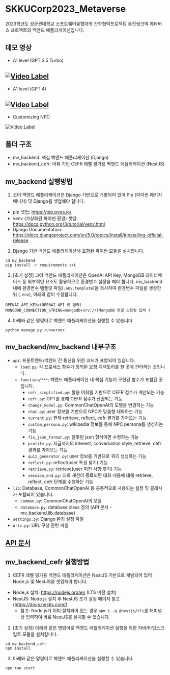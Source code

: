 # SKKUCorp2023_Metaverse

2023학년도 성균관대학교 소프트웨어융합대학 산학협력프로젝트 웅진씽크빅 메타버스 프로젝트의 백엔드 애플리케이션입니다.

## 데모 영상
- A1 level (GPT 3.5 Turbo)

[![Video Label](http://img.youtube.com/vi/G8IFECU7Q6k/0.jpg)](https://youtu.be/G8IFECU7Q6k?si=9RODhlfOSECArWhE)
---
- A1 level (GPT 4)

[![Video Label](http://img.youtube.com/vi/KTXqJFn-iWE/0.jpg)](https://youtu.be/KTXqJFn-iWE?si=6-3DD1L4wRXTHyVy)
---
- Customizing NPC

[![Video Label](http://img.youtube.com/vi/K7FkbBDxkEM/0.jpg)](https://youtu.be/K7FkbBDxkEM?si=BlLAKwhonpZFR2PH)


## 폴더 구조
- mv_backend: 핵심 백엔드 애플리케이션 (Django)
- mv_backend_cefr: 어휘 기반 CEFR 레벨 평가용 백엔드 애플리케이션 (NestJS)

## mv_backend 실행방법
1. 코어 백엔드 애플리케이션은 Django 기반으로 개발되어 있어 Pip (파이썬 패키지 매니저) 및 Django를 셋업해야 합니다.
  - pip 셋업: https://pip.pypa.io/
  - venv (가상화된 파이썬 환경) 셋업: https://docs.python.org/3/tutorial/venv.html
  - Django Documentation: https://docs.djangoproject.com/en/5.0/topics/install/#installing-official-release

2. Django 기반 백엔드 애플리케이션에 포함된 파이썬 모듈을 설치합니다.
````
cd mv_backend
pip install -r requirements.txt
````

3. [초기 설정] 코어 백엔드 애플리케이션은 OpenAI API Key, MongoDB 데이터베이스 등 외부적인 요소도 활용하므로 환경변수 설정을 해야 합니다. mv_backend 내에 환경변수 탬플릿 파일(`.env.template`)을 복사하여 환경변수 파일을 생성한 뒤 (`.env`), 아래와 같이 수정합니다.
````
OPENAI_API_KEY=(OPENAI API 키 입력)
MONGODB_CONNECTION_STRING=mongodb+srv://(MongoDB 연결 스트링 입력 )
````
  
4. 아래와 같은 명령어로 백엔드 애플리케이션을 실행할 수 있습니다.
````
python manage.py runserver
````

## mv_backend/mv_backend 내부구조
- `api`: 프론트엔드/백엔드 간 통신을 위한 코드가 포함되어 있습니다.
  - `load.py`: 각 프로세스 함수가 정의된 요청 디렉토리를 한 곳에 관리하는 곳입니다.
  - `function/***`: 백엔드 애플리케이션 내 핵심 기능이 구현된 함수가 포함된 곳입니다.
    - `cefr_simplified.py`: 활용 어휘를 기반으로 CEFR 점수가 계산되는 기능
    - `cefr.py`: GPT를 통해 CEFR 점수가 산출되는 기능
    - `change_model.py`: CommonChatOpenAI의 모델을 변경하는 기능
    - `chat.py`: user 정보를 기반으로 NPC가 맞춤형 대화하는 기능
    - `current.py`: 현재 retrieve, reflect, cefr 결과를 가져오는 기능
    - `custom_persona.py`: wikipedia 정보를 통해 NPC persona를 생성하는 기능
    - `fix_json_format.py`: 잘못된 json 형식이면 수정하는 기능
    - `profile.py`: 지금까지의 interest, conversation style, retrieve, cefr 결과를 가져오는 기능
    - `quiz_generator.py`: user 정보를 기반으로 퀴즈 생성하는 기능
    - `reflect.py`: reflect(user 특성 찾기) 기능
    - `retrieve.py`: retrieve(user 미진 사항 찾기) 기능
    - `session_end.py`: 대화 세션이 종료되면 대화 내용에 대해 retrieve, reflect, cefr 단계를 수행하는 기능
- `lib`: Database, CommonChatOpenAI 등 공통적으로 사용되는 설정 및 클래시가 포함되어 있습니다.
  - `common.py`: CommonChatOpenAI의 모델
  - `database.py`: database class 정의 (API 문서 - mv_backend.lib.database)
- `settings.py`: Django 환경 설정 파일
- `urls.py`: URL 구성 관련 파일

## [API 문서](https://dotgeon-kingo.notion.site/eb449a2cf045442d85a3cf3c65c75e7c?v=a945cf7ef8d940e7aa20a35fe26c23d4)

## mv_backend_cefr 실행방법
1. CEFR 레벨 평가용 백엔드 애플리케이션은 NestJS 기반으로 개발되어 있어 Node.js 및 NestJS을 셋업해야 합니다.
  - Node.js 설치: https://nodejs.org/en (LTS 버전 설치)
  - NestJS: Node.js 설치 후 NestJS 초기 설정 페이지 참고 (https://docs.nestjs.com/)
    - 참고: Node.js가 이미 설치되어 있는 경우 `npm i -g @nestjs/cli`를 터미널 상 입력하여 바로 NestJS를 설치할 수 있습니다.
2. [초기 설정] 아래와 같은 명령어로 백엔드 애플리케이션 실행을 위한 자바/타입스크립트 모듈을 설치합니다. 
````
cd mv_backend_cefr
npm install
````
3. 아래와 같은 명령어로 백엔드 애플리케이션을 실행할 수 있습니다.
````
npm run start
````
